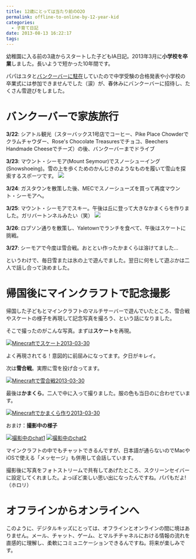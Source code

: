 ```yaml
---
title: 12歳にとっては当たり前のO2O
permalink: offline-to-online-by-12-year-kid
categories:
  - 子育て日記
date: 2013-08-13 16:22:17
tags:
---
```


幼稚園に入る前の3歳からスタートした子どもIA日記。2013年3月に**小学校を卒業**しました。長いようで短かった10年間です。

パパはユタと[バンクーバーに駐在](/us_19/)していたので中学受験の合格発表や小学校の卒業式には参加できませんでした（涙）が、春休みにバンクーバーに招待し、たくさん雪遊びをしました。

# バンクーバーで家族旅行

**3/22**: シアトル観光（スターバックス1号店でコーヒー、Pike Place Chowderでクラムチャウダー、Rose's Chocolate Treasuresでチョコ、Beechers Handmade Cheeseでチーズ）の後、バンクーバーまでドライブ

**3/23**: マウント・シーモア(Mount Seymour)でスノーシューイング(Snowshoeing)。雪の上を歩くためのかんじきのようなものを履いて雪山を探索するスポーツです。
![](http://files.cms-ia.webnode.com/200000295-523a05333e/2013-03-23-snowshoeing.png)

**3/24**: ガスタウンを散策した後、MECでスノーシューズを買って再度マウント・シーモアへ。

**3/25**: マウント・シーモアでスキー。午後は丘に登って大きなかまくらを作りました。ガリバートンネルみたい（笑）
![](http://files.cms-ia.webnode.com/200000296-6aca06bc44/2013-03-25-ski.png)

**3/26**: ロブソン通りを散策し、Yaletownでランチを食べて、午後はスケートに挑戦。

**3/27**: シーモアで今度は雪合戦。おととい作ったかまくらは溶けてました...

というわけで、毎日雪または氷の上で遊んでました。翌日に何をして遊ぶかは二人で話し合って決めました。

# 帰国後にマインクラフトで記念撮影

帰国した子どもとマインクラフトのマルチサーバーで遊んでいたところ、雪合戦やスケートの様子を再現して記念写真を撮ろう、という話になりました。

そこで撮ったのがこんな写真。まずは**スケート**を再現。

[![Minecraftでスケート2013-03-30](https://farm8.staticflickr.com/7421/9493130848_ba58c9f166.jpg)](http://www.flickr.com/photos/27261559@N06/9493130848/)

よく再現されてる！意図的に前屈みになってます。夕日がキレイ。

次は**雪合戦**。実際に雪を投げ合ってます。

[![Minecraftで雪合戦2013-03-30](https://farm3.staticflickr.com/2847/9493132122_2a382ca0e9.jpg)](http://www.flickr.com/photos/27261559@N06/9493132122/)

最後は**かまくら**。二人で中に入って撮りました。服の色も当日のに合わせています。

[![Minecraftでかまくら作り2013-03-30](https://farm3.staticflickr.com/2857/9490335393_005bf58587.jpg)](http://www.flickr.com/photos/27261559@N06/9490335393/)

おまけ：**撮影中の様子**

[![撮影中のchat1](https://farm4.staticflickr.com/3817/9493262836_a466b2e45c.jpg)](http://www.flickr.com/photos/27261559@N06/9493262836/) [![撮影中のchat2](https://farm4.staticflickr.com/3782/9490465703_c9400ede07.jpg)](http://www.flickr.com/photos/27261559@N06/9490465703/)

マインクラフトの中でもチャットできるんですが、日本語が通らないのでMacやiOSで使える「メッセージ」も併用して会話しています。

撮影後に写真をフォトストリームで共有してあげたところ、スクリーンセイバーに設定してくれました。よっぽど楽しい思い出になったんですね。パパもだよ!（ホロリ）

# オフラインからオンラインへ

このように、デジタルキッズにとっては、オフラインとオンラインの間に境はありません。メール、チャット、ゲーム、とマルチチャネルにおける情報の流れを直感的に理解し、柔軟にコミュニケーションできるんですね。将来が楽しみです。